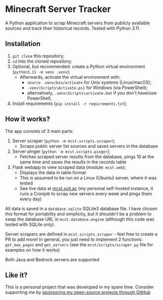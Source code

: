 # Minecraft Server Tracker

A Python application to scrap Minecraft servers from publicly available sources and track their historical records. Tested with Python 3.11.

## Installation

1. `git clone` this repository;
2. `cd` into the cloned repository;
3. Optional, but recommended: create a Python virtual environment (`python3.11 -m venv .venv`);
    - Afterwards, activate the virtual environment with:
        - `source .venv/bin/activate` for Unix systems (Linux/macOS);
        - `.venv\Scripts\Activate.ps1` for Windows (via PowerShell);
        - alternatively, `.venv\Scripts\activate.bat` if you don't have/use PowerShell;
4. Install requirements (`pip install -r requirements.txt`);

## How it works?

The app consists of 3 main parts:

1. Server scraper (`python -m mcst.scripts.scraper`);
    - Scraps public server list sources and saves servers in the database
2. Server pinger (`python -m mcst.scripts.pinger`);
    - Fetches scraped server results from the database, pings 10 at the same time and saves the results in the records table
3. Flask webapp to view scraped data (module: `mcst.web`);
    - Displays the data in table format
    - This is assumed to be run on a Linux (Ubuntu) server, where it was tested
    - See live data at [mcst.svit.ac](https://mcst.svit.ac) (my personal self-hosted instance, it runs a Cronjob to scrap new servers every week and pings them every day)

All data is saved in a `database.sqlite` SQLite3 database file. I have chosen this format for portability and simplicity,
but it shouldn't be a problem to swap the database URL in `mcst.database.engine` (although this code was tested with SQLite only).

Server scrapers are defined in `mcst.scripts.scraper` - feel free to create a PR to add more! In general, you just need to implement 2 functions: `get_max_pages` and `get_servers` (see the `mcst/scripts/scraper.py` file for examples on how it works)

Both Java and Bedrock servers are supported

## Like it?

This is a personal project that was developed in my spare time. Consider supporting me by [sponsoring my open-source projects through GitHub](https://github.com/sponsors/SKevo18)
